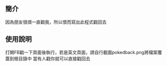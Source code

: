 ## 簡介
因為朋友很煩一直戳我，所以憤而寫出此程式戳回去
## 使用說明
打開FB戳一下頁面後執行，若是英文頁面，請自行截圖pokedback.png將檔案覆蓋到根目錄中
當有人戳你就可以直接戳回去

